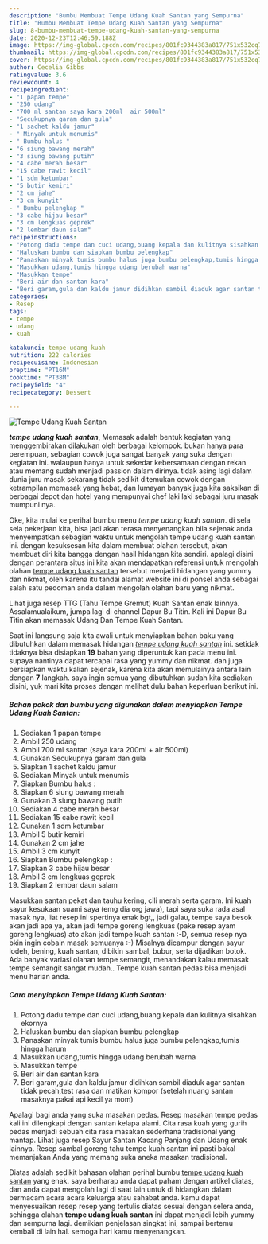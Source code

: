 ```yaml
---
description: "Bumbu Membuat Tempe Udang Kuah Santan yang Sempurna"
title: "Bumbu Membuat Tempe Udang Kuah Santan yang Sempurna"
slug: 8-bumbu-membuat-tempe-udang-kuah-santan-yang-sempurna
date: 2020-12-23T12:46:59.188Z
image: https://img-global.cpcdn.com/recipes/801fc9344383a817/751x532cq70/tempe-udang-kuah-santan-foto-resep-utama.jpg
thumbnail: https://img-global.cpcdn.com/recipes/801fc9344383a817/751x532cq70/tempe-udang-kuah-santan-foto-resep-utama.jpg
cover: https://img-global.cpcdn.com/recipes/801fc9344383a817/751x532cq70/tempe-udang-kuah-santan-foto-resep-utama.jpg
author: Cecelia Gibbs
ratingvalue: 3.6
reviewcount: 4
recipeingredient:
- "1 papan tempe"
- "250 udang"
- "700 ml santan saya kara 200ml  air 500ml"
- "Secukupnya garam dan gula"
- "1 sachet kaldu jamur"
- " Minyak untuk menumis"
- " Bumbu halus "
- "6 siung bawang merah"
- "3 siung bawang putih"
- "4 cabe merah besar"
- "15 cabe rawit kecil"
- "1 sdm ketumbar"
- "5 butir kemiri"
- "2 cm jahe"
- "3 cm kunyit"
- " Bumbu pelengkap "
- "3 cabe hijau besar"
- "3 cm lengkuas geprek"
- "2 lembar daun salam"
recipeinstructions:
- "Potong dadu tempe dan cuci udang,buang kepala dan kulitnya sisahkan ekornya"
- "Haluskan bumbu dan siapkan bumbu pelengkap"
- "Panaskan minyak tumis bumbu halus juga bumbu pelengkap,tumis hingga harum"
- "Masukkan udang,tumis hingga udang berubah warna"
- "Masukkan tempe"
- "Beri air dan santan kara"
- "Beri garam,gula dan kaldu jamur didihkan sambil diaduk agar santan tidak pecah,test rasa dan matikan kompor (setelah nuang santan masaknya pakai api kecil ya mom)"
categories:
- Resep
tags:
- tempe
- udang
- kuah

katakunci: tempe udang kuah 
nutrition: 222 calories
recipecuisine: Indonesian
preptime: "PT16M"
cooktime: "PT38M"
recipeyield: "4"
recipecategory: Dessert

---
```



![Tempe Udang Kuah Santan](https://img-global.cpcdn.com/recipes/801fc9344383a817/751x532cq70/tempe-udang-kuah-santan-foto-resep-utama.jpg)

<b><i>tempe udang kuah santan</i></b>, Memasak adalah bentuk kegiatan yang menggembirakan dilakukan oleh berbagai kelompok. bukan hanya para perempuan, sebagian cowok juga sangat banyak yang suka dengan kegiatan ini. walaupun hanya untuk sekedar kebersamaan dengan rekan atau memang sudah menjadi passion dalam dirinya. tidak asing lagi dalam dunia juru masak sekarang tidak sedikit ditemukan cowok dengan ketrampilan memasak yang hebat, dan lumayan banyak juga kita saksikan di berbagai depot dan hotel yang mempunyai chef laki laki sebagai juru masak mumpuni nya.

Oke, kita mulai ke perihal bumbu menu <i>tempe udang kuah santan</i>. di sela sela pekerjaan kita, bisa jadi akan terasa menyenangkan bila sejenak anda menyempatkan sebagian waktu untuk mengolah tempe udang kuah santan ini. dengan kesuksesan kita dalam membuat olahan tersebut, akan membuat diri kita bangga dengan hasil hidangan kita sendiri. apalagi disini dengan perantara situs ini kita akan mendapatkan referensi untuk mengolah olahan <u>tempe udang kuah santan</u> tersebut menjadi hidangan yang yummy dan nikmat, oleh karena itu tandai alamat website ini di ponsel anda sebagai salah satu pedoman anda dalam mengolah olahan baru yang nikmat.

Lihat juga resep TTG (Tahu Tempe Gremut) Kuah Santan enak lainnya. Assalamualaikum, jumpa lagi di channel Dapur Bu Titin. Kali ini Dapur Bu Titin akan memasak Udang Dan Tempe Kuah Santan.


Saat ini langsung saja kita awali untuk menyiapkan bahan baku yang dibutuhkan dalam memasak hidangan <u><i>tempe udang kuah santan</i></u> ini. setidak tidaknya bisa disiapkan <b>19</b> bahan yang diperuntuk kan pada menu ini. supaya nantinya dapat tercapai rasa yang yummy dan nikmat. dan juga persiapkan waktu kalian sejenak, karena kita akan memulainya antara lain dengan <b>7</b> langkah. saya ingin semua yang dibutuhkan sudah kita sediakan disini, yuk mari kita proses dengan melihat dulu bahan keperluan berikut ini.

<!--inarticleads1-->

##### Bahan pokok dan bumbu yang digunakan dalam menyiapkan Tempe Udang Kuah Santan:

1. Sediakan 1 papan tempe
1. Ambil 250 udang
1. Ambil 700 ml santan (saya kara 200ml + air 500ml)
1. Gunakan Secukupnya garam dan gula
1. Siapkan 1 sachet kaldu jamur
1. Sediakan  Minyak untuk menumis
1. Siapkan  Bumbu halus :
1. Siapkan 6 siung bawang merah
1. Gunakan 3 siung bawang putih
1. Sediakan 4 cabe merah besar
1. Sediakan 15 cabe rawit kecil
1. Gunakan 1 sdm ketumbar
1. Ambil 5 butir kemiri
1. Gunakan 2 cm jahe
1. Ambil 3 cm kunyit
1. Siapkan  Bumbu pelengkap :
1. Siapkan 3 cabe hijau besar
1. Ambil 3 cm lengkuas geprek
1. Siapkan 2 lembar daun salam


Masukkan santan pekat dan tauhu kering, cili merah serta garam. Ini kuah sayur kesukaan suami saya (emg dia org jawa), tapi saya suka rada asal masak nya, liat resep ini spertinya enak bgt,, jadi galau, tempe saya besok akan jadi apa ya, akan jadi tempe goreng lengkuas (pake resep ayam goreng lengkuas) ato akan jadi tempe kuah santan :-D, semua resep nya bkin ingin cobain masak semuanya :-) Misalnya dicampur dengan sayur lodeh, bening, kuah santan, dibikin sambal, bubur, serta dijadikan botok. Ada banyak variasi olahan tempe semangit, menandakan kalau memasak tempe semangit sangat mudah.. Tempe kuah santan pedas bisa menjadi menu harian anda. 

<!--inarticleads2-->

##### Cara menyiapkan Tempe Udang Kuah Santan:

1. Potong dadu tempe dan cuci udang,buang kepala dan kulitnya sisahkan ekornya
1. Haluskan bumbu dan siapkan bumbu pelengkap
1. Panaskan minyak tumis bumbu halus juga bumbu pelengkap,tumis hingga harum
1. Masukkan udang,tumis hingga udang berubah warna
1. Masukkan tempe
1. Beri air dan santan kara
1. Beri garam,gula dan kaldu jamur didihkan sambil diaduk agar santan tidak pecah,test rasa dan matikan kompor (setelah nuang santan masaknya pakai api kecil ya mom)


Apalagi bagi anda yang suka masakan pedas. Resep masakan tempe pedas kali ini dilengkapi dengan santan kelapa alami. Cita rasa kuah yang gurih pedas menjadi sebuah cita rasa masakan sederhana tradisional yang mantap. Lihat juga resep Sayur Santan Kacang Panjang dan Udang enak lainnya. Resep sambal goreng tahu tempe kuah santan ini pasti bakal memanjakan Anda yang memang suka aneka masakan tradisional. 

Diatas adalah sedikit bahasan olahan perihal bumbu <u>tempe udang kuah santan</u> yang enak. saya berharap anda dapat paham dengan artikel diatas, dan anda dapat mengolah lagi di saat lain untuk di hidangkan dalam bermacam acara acara keluarga atau sahabat anda. kamu dapat menyesuaikan resep resep yang tertulis diatas sesuai dengan selera anda, sehingga olahan <b>tempe udang kuah santan</b> ini dapat menjadi lebih yummy dan sempurna lagi. demikian penjelasan singkat ini, sampai bertemu kembali di lain hal. semoga hari kamu menyenangkan.
